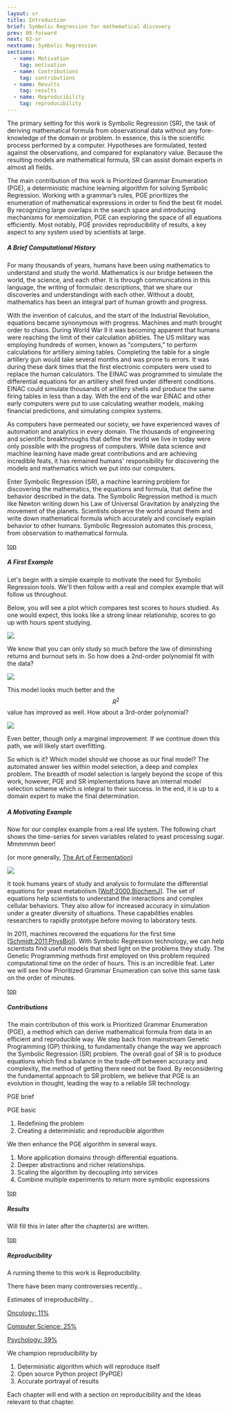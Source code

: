 ```yaml
---
layout: sr
title: Introduction
brief: Symbolic Regression for mathematical discovery
prev: 00-forward
next: 02-sr
nextname: Symbolic Regression
sections:
  - name: Motivation
    tag: motivation
  - name: Contributions
    tag: contributions
  - name: Results
    tag: results
  - name: Reproducibility
    tag: reproducibility
---
```




The primary setting for this work is Symbolic Regression (SR),
the task of deriving mathematical formula
from observational data without any fore-knowledge
of the domain or problem.
In essence, this is the scientific process
performed by a computer.
Hypotheses are formulated,
tested against the observations,
and compared for explanatory value.
Because the resulting models are
mathematical formula, SR can assist
domain experts in almost all fields.

The main contribution of this work is
Prioritized Grammar Enumeration (PGE),
a deterministic machine learning
algorithm for solving Symbolic Regression.
Working with a grammar’s rules, PGE prioritizes
the enumeration of mathematical expressions
in order to find the best fit model.
By recognizing large overlaps in the search space
and introducing mechanisms for memoization,
PGE can exploring the space of all equations efficiently.
Most notably, PGE provides
reproducibility of results,
a key aspect to any system
used by scientists at large.




##### A Brief Computational History

For many thousands of years,
humans have been using mathematics
to understand and study the world.
Mathematics is our bridge
between the world, the science, and each other.
It is through communications in this language,
the writing of formulaic descriptions,
that we share our discoveries and understandings
with each other.
Without a doubt, 
mathematics has been an integral
part of human growth and progress.

With the invention of calculus,
and the start of the Industrial Revolution,
equations became synonymous with progress.
Machines and math brought order to chaos.
During World War II
it was becoming apparent
that humans were reaching the limit of 
their calculation abilities.
The US military was employing hundreds
of women, known as "computers," to perform
calculations for artillery aiming tables.
Completing the table for a single artillery gun 
would take several months and was prone to errors.
It was during these dark times
that the first electronic computers were used
to replace the human calculators.
The EINAC was programmed to simulate the
differential equations for an 
artillery shell fired under different conditions.
EINAC could simulate thousands of artillery shells
and produce the same firing tables in less than a day.
With the end of the war EINAC and
other early computers were put
to use calculating weather models,
making financial predictions,
and simulating complex systems.

As computers have permeated our society,
we have experienced waves of automation
and analytics in every domain.
The thousands of engineering and scientific
breakthroughs that define the world we live in today
were only possible with the progress of computers.
While data science and machine learning
have made great contributions and are
achieving incredible feats,
it has remained humans'
responsibility for discovering
the models and mathematics 
which we put into our computers.

Enter Symbolic Regression (SR), 
a machine learning problem
for discovering the mathematics, 
the equations and formula,
that define the behavior
described in the data.
The Symbolic Regression method
is much like Newton writing down his
Law of Universal Gravitation
by analyzing the movement of the planets.
Scientists observe the world around them
and write down mathematical formula
which accurately and concisely
explain behavior to other humans.
Symbolic Regression automates this process,
from observation to mathematical formula.




<div id="motivation">
<a class="right" href="#top">top</a>
</div>


##### A First Example

Let's begin with a simple example
to motivate the need for 
Symbolic Regression tools.
We'll then follow with a
real and complex example 
that will follow us throughout.


Below, you will see a plot
which compares test scores
to hours studied.
As one would expect,
this looks like a strong linear relationship,
scores to go up with
hours spent studying.

<div>
<img class="responsive-img" src="/sr/img/intro/linreg-p1.png">
</div>

We know that you can only study so much
before the law of diminishing returns 
and burnout sets in.
So how does a 2nd-order polynomial
fit with the data?

<div>
<img class="responsive-img" src="/sr/img/intro/linreg-p2.png">
</div>

This model looks much better and the $$R^2$$ value has improved as well.
How about a 3rd-order polynomial?

<div>
<img class="responsive-img" src="/sr/img/intro/linreg-p3.png">
</div>

Even better, though only a marginal improvement.
If we continue down this path,
we will likely start overfitting.

So which is it? 
Which model should we choose as our final model?
The automated answer lies within model selection,
a deep and complex problem. 
The breadth of model selection
is largely beyond the scope of this work,
however,
PGE and SR implementations
have an internal model selection
scheme which is integral to their success.
In the end, it is up to a domain expert
to make the final determination.

##### A Motivating Example

Now for our complex example from a real life system.
The following chart shows the time-series for
seven variables related to yeast processing sugar.
Mmmmmm beer! 

(or more generally, 
[The Art of Fermentation](http://www.amazon.com/The-Art-Fermentation-Exploration-Essential-ebook/dp/B0083JQCF2))


<div>
<img class="responsive-img" src="/sr/img/intro/yeast.png">
</div>


It took humans years of study and analysis
to formulate the differential equations for
yeast metabolism 
[[Wolf:2000:BiochemJ](http://www.ncbi.nlm.nih.gov/pubmed/10702114)].
The set of equations 
help scientists to understand the
interactions and complex cellular behaviors.
They also
allow for increased accuracy in simulation
under a greater diversity of situations.
These capabilities
enables researchers to rapidly
prototype before moving to 
laboratory tests.

In 2011, machines recovered the equations
for the first time 
[[Schmidt:2011:PhysBiol](http://www.ncbi.nlm.nih.gov/pubmed/21832805)]. 
With Symbolic Regression technology,
we can help scientists find useful models
that shed light on the problems they study.
The Genetic Programming methods first employed
on this problem required computational time
on the order of hours.
This is an incredible feat.
Later we will see how 
Prioritized Grammar Enumeration
can solve this same task
on the order of minutes.












<div id="contributions">
<a class="right" href="#top">top</a>
</div>

##### Contributions

The main contribution of this work is 
Prioritized Grammar Enumeration (PGE),
a method which can derive
mathematical formula from data
in an efficient and reproducible way.
We step back from mainstream 
Genetic Programming (GP) thinking,
to fundamentally change the way we
approach the Symbolic Regression (SR) problem.
The overall goal of SR is to produce
equations which find a balance in the
trade-off between accuracy and complexity,
the method of getting there need 
not be fixed.
By reconsidering the fundamental approach to SR problem,
we believe that PGE is an evolution in thought,
leading the way to a reliable SR technology.


PGE brief

PGE basic

1. Redefining the problem
1. Creating a deterministic and reproducible algorithm


We then enhance the PGE algorithm
in several ways.

1. More application domains through differential equations.
1. Deeper abstractions and richer relationships.
1. Scaling the algorithm by decoupling into services
1. Combine multiple experiments to return more symbolic expressions




















<div id="results">
<a class="right" href="#top">top</a>
</div>

##### Results

Will fill this in later after the chapter(s) are written.



























<div id="reproducibility">
<a class="right" href="#top">top</a>
</div>


##### Reproducibility

A running theme to this work is Reproducibility.

There have been many controversies recently...


Estimates of irreproducibility...

[Oncology: 11%](http://www.nature.com/nature/journal/v483/n7391/full/483531a.html)

[Computer Science: 25%](http://reproducibility.cs.arizona.edu/tr.pdf)

[Psychology: 39%](http://www.sciencemag.org/content/349/6251/aac4716)





We champion reproducibility by

1. Deterministic algorithm which will reproduce itself
1. Open source Python project (PyPGE)
1. Accurate portrayal of results


Each chapter will end with a section on reproducibility
and the ideas relevant to that chapter.







